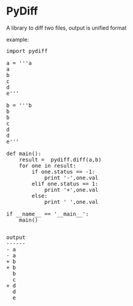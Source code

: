 PyDiff
======

A library to diff two files, output is unified format

example:

<pre>
import pydiff

a = '''a
a
b
c
d
e'''

b = '''b
b
b
c
d
d
e'''

def main():
    result =  pydiff.diff(a,b)
    for one in result:
        if one.status == -1:
            print '-',one.val
        elif one.status == 1:
            print '+',one.val
        else:
            print ' ',one.val

if __name__ == '__main__':
    main()

</pre>

<pre>
output
------
- a
- a
+ b
+ b
  b
  c
+ d
  d
  e
</pre>
